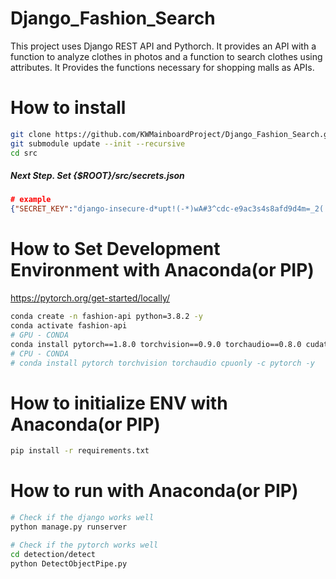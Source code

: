 # Django_Fashion_Search
This project uses Django REST API and Pythorch. It provides an API with a function to analyze clothes in photos and a function to search clothes using attributes. It Provides the functions necessary for shopping malls as APIs.

# How to install
```bash
git clone https://github.com/KWMainboardProject/Django_Fashion_Search.git
git submodule update --init --recursive
cd src
```
##### Next Step. Set {$ROOT}/src/secrets.json
```json
# example
{"SECRET_KEY":"django-insecure-d*upt!(-*)wA#3^cdc-e9ac3s4s8afd9d4m=_2(!a+2v&@1avs2s4v="}
```

# How to Set Development Environment with Anaconda(or PIP)
https://pytorch.org/get-started/locally/
```bash
conda create -n fashion-api python=3.8.2 -y
conda activate fashion-api
# GPU - CONDA
conda install pytorch==1.8.0 torchvision==0.9.0 torchaudio==0.8.0 cudatoolkit=11.1 -c pytorch -c conda-forge -y
# CPU - CONDA
# conda install pytorch torchvision torchaudio cpuonly -c pytorch -y
```

# How to initialize ENV with Anaconda(or PIP)
```bash
pip install -r requirements.txt
```

# How to run with Anaconda(or PIP)
```bash
# Check if the django works well
python manage.py runserver
```
```bash
# Check if the pytorch works well
cd detection/detect
python DetectObjectPipe.py
```
